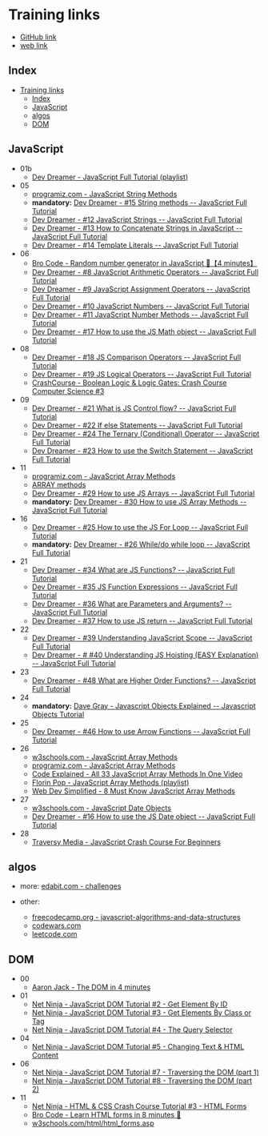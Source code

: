 # Training links

- [GitHub link](https://github.com/elitalpa/bc/blob/main/training-links.md)
- [web link](https://elitalpa.github.io/bc/training-links)

## Index

- [Training links](#training-links)
	- [Index](#index)
	- [JavaScript](#javascript)
	- [algos](#algos)
	- [DOM](#dom)

## JavaScript

- 01b
	- [Dev Dreamer - JavaScript Full Tutorial (playlist)](https://www.youtube.com/playlist?list=PL7TLF4T4Tq2TtNmadzRfxYIB9683uhpbD)
- 05
	- [programiz.com - JavaScript String Methods](https://www.programiz.com/javascript/library/string)
	- **mandatory:** [Dev Dreamer - #15 String methods -- JavaScript Full Tutorial](https://www.youtube.com/watch?v=uKKEdtNU5II)
	- [Dev Dreamer - #12 JavaScript Strings -- JavaScript Full Tutorial](https://youtu.be/lOcFImavBkU?si=gaV39vrbP8_Mi6fE)
	- [Dev Dreamer - #13 How to Concatenate Strings in JavaScript -- JavaScript Full Tutorial](https://youtu.be/BrQKPm1Uchc?si=IB-NlVuXNFPo9EFX)
	- [Dev Dreamer - #14 Template Literals -- JavaScript Full Tutorial](https://youtu.be/52OJhTbCtoA?si=wY1MdUSvOgLbehzG)
- 06
	- [Bro Code - Random number generator in JavaScript 🎲【4 minutes】](https://www.youtube.com/watch?v=UZqSpuUJPa0)
	- [Dev Dreamer - #8 JavaScript Arithmetic Operators -- JavaScript Full Tutorial](https://www.youtube.com/watch?v=iqd6KKjB7gc)
	- [Dev Dreamer - #9 JavaScript Assignment Operators -- JavaScript Full Tutorial](https://www.youtube.com/watch?v=h9t8r25oPqs)
	- [Dev Dreamer - #10 JavaScript Numbers -- JavaScript Full Tutorial](https://www.youtube.com/watch?v=0ELC8R69Rkw)
	- [Dev Dreamer - #11 JavaScript Number Methods -- JavaScript Full Tutorial](https://www.youtube.com/watch?v=DUV73ireecw)
	- [Dev Dreamer - #17 How to use the JS Math object -- JavaScript Full Tutorial](https://www.youtube.com/watch?v=93Nd8f9HU8Q)
- 08
	- [Dev Dreamer - #18 JS Comparison Operators -- JavaScript Full Tutorial](https://www.youtube.com/watch?v=jhe5kwtD6dE)
	- [Dev Dreamer - #19 JS Logical Operators -- JavaScript Full Tutorial](https://www.youtube.com/watch?v=-L41L0IZuv4)
	- [CrashCourse - Boolean Logic & Logic Gates: Crash Course Computer Science #3](https://youtu.be/gI-qXk7XojA?si=RKPIXllMUtr1dOtK)
- 09
	- [Dev Dreamer - #21 What is JS Control flow? -- JavaScript Full Tutorial](https://www.youtube.com/watch?v=-VxB_96Q3Ps)
	- [Dev Dreamer - #22 If else Statements -- JavaScript Full Tutorial](https://www.youtube.com/watch?v=oUjiIPOZxSk)
	- [Dev Dreamer - #24 The Ternary (Conditional) Operator -- JavaScript Full Tutorial](https://www.youtube.com/watch?v=Ip-5m6kSL8k)
	- [Dev Dreamer - #23 How to use the Switch Statement -- JavaScript Full Tutorial](https://youtu.be/JTFSZhbpQ9A?si=huC3lmCSr9XxGrLS)
- 11
	- [programiz.com - JavaScript Array Methods](https://www.programiz.com/javascript/library/array)
	- [ARRAY methods](http://js-review.widopanel.com/)
	- [Dev Dreamer - #29 How to use JS Arrays -- JavaScript Full Tutorial](https://www.youtube.com/watch?v=K97CmrUFyQY)
	- **mandatory:** [Dev Dreamer - #30 How to use JS Array Methods -- JavaScript Full Tutorial](https://www.youtube.com/watch?v=0m3lBRVSTH8)
- 16
	- [Dev Dreamer - #25 How to use the JS For Loop -- JavaScript Full Tutorial](https://www.youtube.com/watch?v=sJZLB0p5QQk)
	- **mandatory:** [Dev Dreamer - #26 While/do while loop -- JavaScript Full Tutorial](https://www.youtube.com/watch?v=gTdesbu8nyo)
- 21
	- [Dev Dreamer - #34 What are JS Functions? -- JavaScript Full Tutorial](https://www.youtube.com/watch?v=uxkRydQKKX8)
	- [Dev Dreamer - #35 JS Function Expressions -- JavaScript Full Tutorial](https://www.youtube.com/watch?v=T8tilXV03UI)
	- [Dev Dreamer - #36 What are Parameters and Arguments? -- JavaScript Full Tutorial](https://www.youtube.com/watch?v=k1-tpFDyUwo)
	- [Dev Dreamer - #37 How to use JS return -- JavaScript Full Tutorial](https://www.youtube.com/watch?v=4t8Q_YLpuKw)
- 22
	- [Dev Dreamer - #39 Understanding JavaScript Scope -- JavaScript Full Tutorial](https://www.youtube.com/watch?v=ky2mNs4kGh8)
	- [Dev Dreamer - # #40 Understanding JS Hoisting (EASY Explanation) -- JavaScript Full Tutorial](https://www.youtube.com/watch?v=QEayOiHzrFM)
- 23
	- [Dev Dreamer - #48 What are Higher Order Functions? -- JavaScript Full Tutorial](https://www.youtube.com/watch?v=9E8Ih8sVy3M)
- 24
	- **mandatory:** [Dave Gray - Javascript Objects Explained -- Javascript Objects Tutorial](https://www.youtube.com/watch?v=rLPwCAqyCAE)
- 25
	- [Dev Dreamer - #46 How to use Arrow Functions -- JavaScript Full Tutorial](https://www.youtube.com/watch?v=Oy185MF8pnY)
- 26
	- [w3schools.com - JavaScript Array Methods](https://www.w3schools.com/js/js_array_methods.asp)
	- [programiz.com - JavaScript Array Methods](https://www.programiz.com/javascript/library/array)
	- [Code Explained - All 33 JavaScript Array Methods In One Video](https://www.youtube.com/watch?v=RVxuGCWZ_8E&t=27s)
	- [Florin Pop - JavaScript Array Methods (playlist)](https://www.youtube.com/playlist?list=PLgBH1CvjOA62PBFIDq55-S6Beivje30A2)
	- [Web Dev Simplified - 8 Must Know JavaScript Array Methods](https://www.youtube.com/watch?v=R8rmfD9Y5-c)
- 27
	- [w3schools.com - JavaScript Date Objects](https://www.w3schools.com/js/js_dates.asp)
	- [Dev Dreamer - #16 How to use the JS Date object -- JavaScript Full Tutorial](https://www.youtube.com/watch?v=-H6xNrnFI80)
- 28
	- [Traversy Media - JavaScript Crash Course For Beginners](https://www.youtube.com/watch?v=hdI2bqOjy3c)

## algos

- more: [edabit.com - challenges](https://edabit.com/challenges)

- other:
	- [freecodecamp.org - javascript-algorithms-and-data-structures](https://www.freecodecamp.org/learn/javascript-algorithms-and-data-structures/)
	- [codewars.com](https://www.codewars.com/)
	- [leetcode.com](https://leetcode.com/problemset/all/)

## DOM

- 00
    - [Aaron Jack - The DOM in 4 minutes](https://www.youtube.com/watch?v=KShnPYN-voI)
- 01
    - [Net Ninja - JavaScript DOM Tutorial #2 - Get Element By ID](https://www.youtube.com/watch?v=t90K6HExEJo)
    - [Net Ninja - JavaScript DOM Tutorial #3 - Get Elements By Class or Tag](https://www.youtube.com/watch?v=oUpEKosnC8E)
    - [Net Ninja - JavaScript DOM Tutorial #4 - The Query Selector](https://www.youtube.com/watch?v=JlgLDfINXvY)
- 04
    - [Net Ninja - JavaScript DOM Tutorial #5 - Changing Text & HTML Content](https://www.youtube.com/watch?v=hDN5IGUv3Yw)
- 06
    - [Net Ninja - JavaScript DOM Tutorial #7 - Traversing the DOM (part 1)](https://www.youtube.com/watch?v=VMRo6Uv856E)
    - [Net Ninja - JavaScript DOM Tutorial #8 - Traversing the DOM (part 2)](https://www.youtube.com/watch?v=3J3AV3763hE)
- 11
    - [Net Ninja - HTML & CSS Crash Course Tutorial #3 - HTML Forms](https://www.youtube.com/watch?v=YwbIeMlxZAU)
    - [Bro Code - Learn HTML forms in 8 minutes 📝](https://www.youtube.com/watch?v=2O8pkybH6po)
    - [w3schools.com/html/html_forms.asp](https://www.w3schools.com/html/html_forms.asp)
